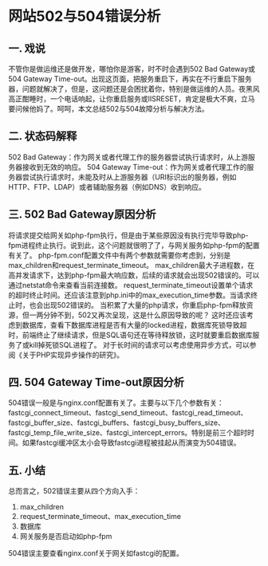 # 网站502与504错误分析

## 一. 戏说
不管你是做运维还是做开发，哪怕你是游客，时不时会遇到502 Bad Gateway或504 Gateway Time-out。出现这页面，把服务重启下，再实在不行重启下服务器，问题就解决了，但是，这问题还是会困扰着你，特别是做运维的人员。夜黑风高正酣睡时，一个电话响起，让你重启服务或IISRESET，肯定是极大不爽，立马要问候他妈了。呵呵，本文总结502与504故障分析与解决方法。

## 二. 状态码解释
502 Bad Gateway：作为网关或者代理工作的服务器尝试执行请求时，从上游服务器接收到无效的响应。
504 Gateway Time-out：作为网关或者代理工作的服务器尝试执行请求时，未能及时从上游服务器（URI标识出的服务器，例如HTTP、FTP、LDAP）或者辅助服务器（例如DNS）收到响应。

## 三. 502 Bad Gateway原因分析
将请求提交给网关如php-fpm执行，但是由于某些原因没有执行完毕导致php-fpm进程终止执行。说到此，这个问题就很明了了，与网关服务如php-fpm的配置有关了。
php-fpm.conf配置文件中有两个参数就需要你考虑到，分别是max_children和request_terminate_timeout。
max_children最大子进程数，在高并发请求下，达到php-fpm最大响应数，后续的请求就会出现502错误的。可以通过netstat命令来查看当前连接数。
request_terminate_timeout设置单个请求的超时终止时间。还应该注意到php.ini中的max_execution_time参数。当请求终止时，也会出现502错误的。
当积累了大量的php请求，你重启php-fpm释放资源，但一两分钟不到，502又再次呈现，这是什么原因导致的呢？ 这时还应该考虑到数据库，查看下数据库进程是否有大量的locked进程，数据库死锁导致超时，前端终止了继续请求，但是SQL语句还在等待释放锁，这时就要重启数据库服务了或kill掉死锁SQL进程了。
对于长时间的请求可以考虑使用异步方式，可以参阅《关于PHP实现异步操作的研究》。

## 四. 504 Gateway Time-out原因分析
504错误一般是与nginx.conf配置有关了。主要与以下几个参数有关：fastcgi_connect_timeout、fastcgi_send_timeout、fastcgi_read_timeout、fastcgi_buffer_size、fastcgi_buffers、fastcgi_busy_buffers_size、fastcgi_temp_file_write_size、fastcgi_intercept_errors。特别是前三个超时时间。如果fastcgi缓冲区太小会导致fastcgi进程被挂起从而演变为504错误。

## 五. 小结
总而言之，502错误主要从四个方向入手：
1. max_children
2. request_terminate_timeout、max_execution_time
3. 数据库
4. 网关服务是否启动如php-fpm

504错误主要查看nginx.conf关于网关如fastcgi的配置。